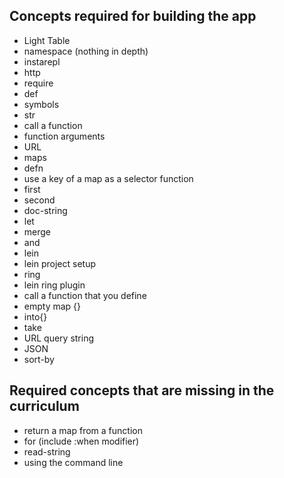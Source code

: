 Concepts required for building the app
-------------------------------------
- Light Table 
- namespace (nothing in depth) 
- instarepl 
- http 
- require 
- def 
- symbols 
- str 
- call a function 
- function arguments 
- URL 
- maps
- defn 
- use a key of a map as a selector function 
- first 
- second 
- doc-string 
- let 
- merge 
- and 
- lein 
- lein project setup 
- ring 
- lein ring plugin 
- call a function that you define 
- empty map {}
- into{} 
- take
- URL query string 
- JSON 
- sort-by 

Required concepts that are missing in the curriculum
----------------------------------------------------
- return a map from a function
- for (include :when modifier) 
- read-string 
- using the command line

